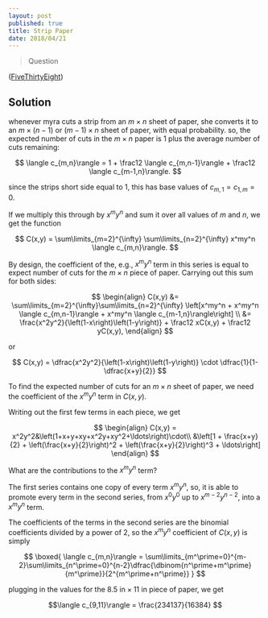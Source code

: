 ```yaml
---
layout: post
published: true
title: Strip Paper
date: 2018/04/21
---
```


>Question

<!--more-->

([FiveThirtyEight](URL))

## Solution

whenever myra cuts a strip from an $m \times n$ sheet of paper, she converts it to an $m \times (n-1)$ or $(m-1) \times n$ sheet of paper, with equal probability. so, the expected number of cuts in the $m \times n$ paper is 1 plus the average number of cuts remaining:

$$
\langle c_{m,n}\rangle = 1 + \frac12 \langle c_{m,n-1}\rangle + \frac12 \langle c_{m-1,n}\rangle.
$$

since the strips short side equal to $1,$ this has base values of $c_{m,1} = c_{1,m} = 0.$

If we multiply this through by $x^m y^n$ and sum it over all values of $m$ and $n,$ we get the function 

$$
C(x,y) = \sum\limits_{m=2}^{\infty} \sum\limits_{n=2}^{\infty} x^my^n \langle c_{m,n}\rangle.
$$

By design, the coefficient of the, e.g., $x^my^n$ term in this series is equal to expect number of cuts for the $m\times n$ piece of paper. Carrying out this sum for both sides:

$$
\begin{align}
C(x,y) &= \sum\limits_{m=2}^{\infty}\sum\limits_{n=2}^{\infty} \left[x^my^n + x^my^n \langle c_{m,n-1}\rangle + x^my^n \langle c_{m-1,n}\rangle\right] \\
&= \frac{x^2y^2}{\left(1-x\right)\left(1-y\right)} + \frac12 xC(x,y) + \frac12 yC(x,y),
\end{align}
$$

or 

$$
C(x,y) = \dfrac{x^2y^2}{\left(1-x\right)\left(1-y\right)} \cdot \dfrac{1}{1-\dfrac{x+y}{2}}
$$

To find the expected number of cuts for an $m\times n$ sheet of paper, we need the coefficient of the $x^my^n$ term in $C(x,y).$

Writing out the first few terms in each piece, we get

$$
\begin{align}
C(x,y) = x^2y^2&\left(1+x+y+xy+x^2y+xy^2+\ldots\right)\cdot\\
&\left[1 + \frac{x+y}{2} + \left(\frac{x+y}{2}\right)^2 + \left(\frac{x+y}{2}\right)^3 + \ldots\right]
\end{align}
$$

What are the contributions to the $x^my^n$ term?

The first series contains one copy of every term $x^my^n,$ so, it is able to promote every term in the second series, from $x^0y^0$ up to $x^{m-2}y^{n-2},$ into a $x^my^n$ term. 

The coefficients of the terms in the second series are the binomial coefficients divided by a power of $2,$ so the $x^my^n$ coefficient of $C(x,y)$ is simply

$$
\boxed{
\langle c_{m,n}\rangle = \sum\limits_{m^\prime=0}^{m-2}\sum\limits_{n^\prime=0}^{n-2}\dfrac{\dbinom{n^\prime+m^\prime}{m^\prime}}{2^{m^\prime+n^\prime}}
}
$$

plugging in the values for the $8.5\text{ in}\times 11\text{ in}$ piece of paper, we get

$$\langle c_{9,11}\rangle = \frac{234137}{16384} $$

<br>
